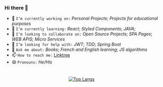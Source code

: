 ### Hi there 👋

- 🔭 `I’m currently working on:` _Personal Projects_; _Projects for educational purposes_
- 🌱 `I’m currently learning:` _React_; _Styled Components_; _JAVA_;
- 👯 `I’m looking to collaborate on:` _Open Source Projects_; _SPA Pages_; _WEB APIS_; _Micro Services_
- 🤔 `I’m looking for help with:` _JWT_; _TDD_; _Spring Boot_
- 💬 `Ask me about:` _Books_; _French and English learning_; _JS algorithms_
- 📫 `How to reach me:` <a href="https://linktr.ee/edu_moreira" target="_blank">Linktree</a>
- 😄 `Pronouns:` _He/His_

#

<div align='center'>

[![Top Langs](https://github-readme-stats.vercel.app/api/top-langs/?username=Moreira-Edu&layout=compact)](https://github.com/anuraghazra/github-readme-stats)

</div>
